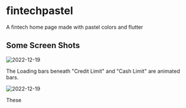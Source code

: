 # fintechpastel

A fintech home page made with pastel colors and flutter

## Some Screen Shots

![2022-12-19](https://user-images.githubusercontent.com/75297171/208490822-e38e970a-7c59-4852-b45b-bc5d9a8dd4a6.png)

The Loading bars beneath "Credit Limit" and "Cash Limit" are animated bars.

![2022-12-19](https://user-images.githubusercontent.com/75297171/208491400-d0a38a65-07f6-42e5-a325-dffc1339b36f.png)

These
